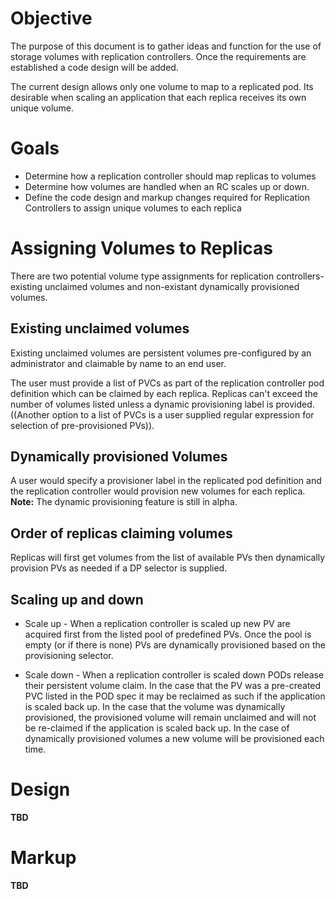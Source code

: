 # Objective 

The purpose of this document is to gather ideas and function for the use of storage volumes with replication controllers.  Once the requirements are established a code design will be added.  

The current design allows only one volume to map to a replicated pod. Its desirable when scaling an application that each replica receives its own unique volume.

# Goals

* Determine how a replication controller should map replicas to volumes
* Determine how volumes are handled when an RC scales up or down.
* Define the code design and markup changes required for Replication Controllers to assign unique volumes to each replica

# Assigning Volumes to Replicas
There are two potential volume type assignments for replication controllers- existing unclaimed volumes and non-existant dynamically provisioned volumes.

## Existing unclaimed volumes
Existing unclaimed volumes are persistent volumes pre-configured by an administrator and claimable by name to an end user.  

The user must provide a list of PVCs as part of the replication controller pod definition which can be claimed by each replica.  Replicas can't exceed the number of volumes listed unless a dynamic provisioning label is provided.  ((Another option to a list of PVCs is a user supplied regular expression for selection of pre-provisioned PVs)).

## Dynamically provisioned Volumes
A user would specify a provisioner label in the replicated pod definition and the replication controller would provision new volumes for each replica.  **Note:** The dynamic provisioning feature is still in alpha.  

## Order of replicas claiming volumes
Replicas will first get volumes from the list of available PVs then dynamically provision PVs as needed if a DP selector is supplied.

## Scaling up and down
* Scale up - When a replication controller is scaled up new PV are acquired first from the listed pool of predefined PVs.  Once the pool is empty (or if there is none) PVs are dynamically provisioned based on the provisioning selector.

* Scale down - When a replication controller is scaled down PODs release their persistent volume claim.  In the case that the PV was a pre-created PVC listed in the POD spec it may be reclaimed as such if the application is scaled back up.  In the case that the volume was dynamically provisioned, the provisioned volume will remain unclaimed and will not be re-claimed if the application is scaled back up.  In the case of dynamically provisioned volumes a new volume will be provisioned each time.

# Design

**TBD**

# Markup

**TBD**

